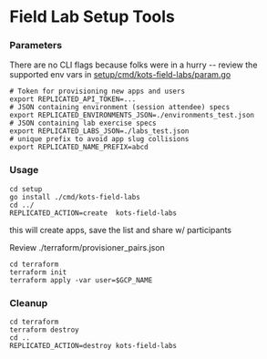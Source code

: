 Field Lab Setup Tools
========================


### Parameters

There are no CLI flags because folks were in a hurry -- review the supported env vars in [setup/cmd/kots-field-labs/param.go](./setup/cmd/kots-field-labs/param.go)


    # Token for provisioning new apps and users
    export REPLICATED_API_TOKEN=...
    # JSON containing environment (session attendee) specs
    export REPLICATED_ENVIRONMENTS_JSON=./environments_test.json
    # JSON containing lab exercise specs
    export REPLICATED_LABS_JSON=./labs_test.json
    # unique prefix to avoid app slug collisions
    export REPLICATED_NAME_PREFIX=abcd


### Usage

    cd setup
    go install ./cmd/kots-field-labs
    cd ../
    REPLICATED_ACTION=create  kots-field-labs

this will create apps, save the list and share w/ participants

Review ./terraform/provisioner_pairs.json

    cd terraform
    terraform init 
    terraform apply -var user=$GCP_NAME

### Cleanup

    cd terraform
    terraform destroy
    cd ..
    REPLICATED_ACTION=destroy kots-field-labs
